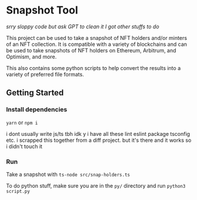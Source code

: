 # Snapshot Tool

_srry sloppy code but ask GPT to clean it I got other stuffs to do_

This project can be used to take a snapshot of NFT holders and/or minters of an NFT collection. It is compatible with a variety of blockchains and can be used to take snapshots of NFT holders on Ethereum, Arbitrum, and Optimism, and more.

This also contains some python scripts to help convert the results into a variety of preferred file formats.

## Getting Started

### Install dependencies

`yarn` or `npm i`

i dont usually write js/ts tbh idk y i have all these lint eslint package tsconfig etc. i scrapped this together from a diff project. but it's there and it works so i didn't touch it

### Run

Take a snapshot with `ts-node src/snap-holders.ts`

To do python stuff, make sure you are in the `py/` directory and run `python3 script.py`
